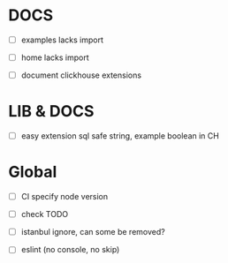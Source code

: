 # DOCS

-   [ ] examples lacks import

-   [ ] home lacks import

-   [ ] document clickhouse extensions

# LIB & DOCS

-   [ ] easy extension sql safe string, example boolean in CH

# Global

-   [ ] CI specify node version

-   [ ] check TODO

-   [ ] istanbul ignore, can some be removed?

-   [ ] eslint (no console, no skip)
